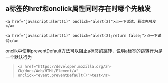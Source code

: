 ## a标签的href和onclick属性同时存在时哪个先触发
```
<a href="javascript:alert(1)" onclick="alert(2)">点一下试试，看谁先触发</a>

<a href="javascript:alert(1)" onclick="alert(2);return false;">点一下试试</a>
```

onclik中使用preventDefault方法可以阻止a标签的跳转，说明a标签的跳转行为是一个默认行为
> `<a href="https://developer.mozilla.org/zh-CN/docs/Web/HTML/Element/a" onclick="event.preventDefault()">test</a>`